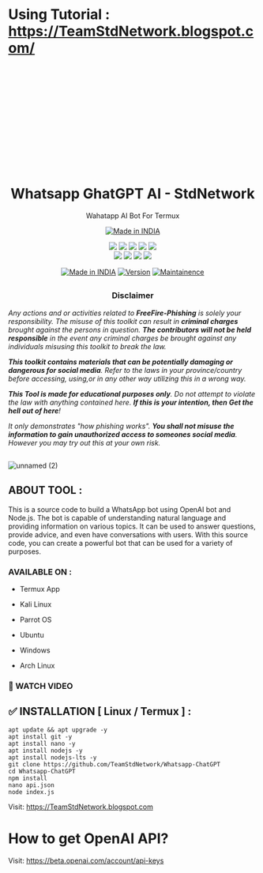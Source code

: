 # Using Tutorial : https://TeamStdNetwork.blogspot.com/

  <p>&nbsp;</p><p><br /></p><p><br /></p><p><br /></p>
  <p>&nbsp;</p><p><br /></p><p><br /></p>
  
  
<h1 align="center">Whatsapp GhatGPT AI - StdNetwork</h1>
<p align="center">
  Wahatapp AI Bot For Termux
</p>
<p align="center">
<a href="https://TeamStdNetwork.blogspot.com/hack-install-free-fire-phishing-tool-with-termux/"><img title="Made in INDIA" src="https://img.shields.io/badge/MADE%20IN-INDIA-SCRIPT?colorA=%23ff8100&colorB=%23017e40&colorC=%23ff0000&style=for-the-badge"></a>
</p>

</p>


<p align="center">
    <img src="https://img.shields.io/badge/Version-1.0-blue?style=for-the-badge&color=blue">
     <img src="https://img.shields.io/github/stars/TeamStdNetwork/Whatsapp-ChatGPT?style=for-the-badge&color=magenta">
  <img src="https://img.shields.io/github/forks/TeamStdNetwork/Whatsapp-ChatGPT?color=cyan&style=for-the-badge&color=purple">
  <img src="https://img.shields.io/github/issues/TeamStdNetwork/Whatsapp-ChatGPT?color=red&style=for-the-badge">
    <img src="https://img.shields.io/github/license/TeamStdNetwork/Whatsapp-ChatGPT?style=for-the-badge&color=blue">
<br>
    <img src="https://img.shields.io/badge/Author-SUNNY-green?style=flat-square">
    <img src="https://img.shields.io/badge/Open%20Source-Yes-orange?style=flat-square">
    <img src="https://img.shields.io/badge/Maintained-No-cyan?style=flat-square">
    <img src="https://img.shields.io/badge/Written%20In-Shell-blue?style=flat-square">
</p>

<p align="center">
<a href="https://TeamStdNetwork.blogspot.com/hack-install-free-fire-phishing-tool-with-termux/"><img title="Made in INDIA" src="https://img.shields.io/badge/Tool-Whatsapp-ChatGPT-green.svg"></a>
<a href="https://TeamStdNetwork.blogspot.com/hack-install-free-fire-phishing-tool-with-termux/"><img title="Version" src="https://img.shields.io/badge/Version-1.1-green.svg?style=flat-square"></a>
<a href="https://TeamStdNetwork.blogspot.com/hack-install-free-fire-phishing-tool-with-termux/"><img title="Maintainence" src="https://img.shields.io/badge/Admin-SUNNY-green.svg"></a>
</p>

##

<h3><p align="center">Disclaimer</p></h3>

<i>Any actions and or activities related to <b>FreeFire-Phishing</b> is solely your responsibility. The misuse of this toolkit can result in <b>criminal charges</b> brought against the persons in question. <b>The contributors will not be held responsible</b> in the event any criminal charges be brought against any individuals misusing this toolkit to break the law.

<b>This toolkit contains materials that can be potentially damaging or dangerous for social media</b>. Refer to the laws in your province/country before accessing, using,or in any other way utilizing this in a wrong way.

<b>This Tool is made for educational purposes only</b>. Do not attempt to violate the law with anything contained here. <b>If this is your intention, then Get the hell out of here</b>!

It only demonstrates "how phishing works". <b>You shall not misuse the information to gain unauthorized access to someones social media</b>. However you may try out this at your own risk.</i>

##

<p align="center">

![unnamed (2)](https://TeamStdNetwork.blogspot.com/)

</p>


## ABOUT TOOL :

This is a source code to build a WhatsApp bot using OpenAI bot and Node.js. The bot is capable of understanding natural language and providing information on various topics. It can be used to answer questions, provide advice, and even have conversations with users. With this source code, you can create a powerful bot that can be used for a variety of purposes. <br>

### AVAILABLE ON :

* Termux App

* Kali Linux

* Parrot OS

* Ubuntu

* Windows

* Arch Linux


### 🎥 WATCH VIDEO 



## ✅ INSTALLATION [ Linux / Termux ] :
```
apt update && apt upgrade -y
apt install git -y
apt install nano -y
apt install nodejs -y
apt install nodejs-lts -y
git clone https://github.com/TeamStdNetwork/Whatsapp-ChatGPT 
cd Whatsapp-ChatGPT 
npm install 
nano api.json
node index.js 
```


Visit: https://TeamStdNetwork.blogspot.com <br>

# How to get OpenAI API?
Visit: https://beta.openai.com/account/api-keys
